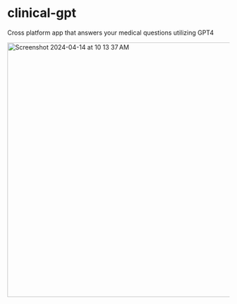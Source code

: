 # clinical-gpt
Cross platform app that answers your medical questions utilizing GPT4

<img width="576" alt="Screenshot 2024-04-14 at 10 13 37 AM" src="https://github.com/anyakara/clinical-gpt/assets/66985689/304821f4-6c27-49ea-b981-f0fe541d610b">
